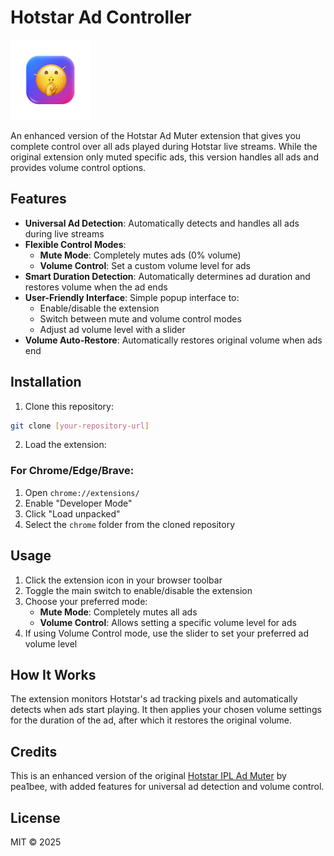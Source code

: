 # Hotstar Ad Controller

![Hotstar Ad Controller](128.png?raw=true)

An enhanced version of the Hotstar Ad Muter extension that gives you complete control over all ads played during Hotstar live streams. While the original extension only muted specific ads, this version handles all ads and provides volume control options.

## Features

- **Universal Ad Detection**: Automatically detects and handles all ads during live streams
- **Flexible Control Modes**: 
  - **Mute Mode**: Completely mutes ads (0% volume)
  - **Volume Control**: Set a custom volume level for ads
- **Smart Duration Detection**: Automatically determines ad duration and restores volume when the ad ends
- **User-Friendly Interface**: Simple popup interface to:
  - Enable/disable the extension
  - Switch between mute and volume control modes
  - Adjust ad volume level with a slider
- **Volume Auto-Restore**: Automatically restores original volume when ads end

## Installation

1. Clone this repository:
```bash
git clone [your-repository-url]
```

2. Load the extension:

### For Chrome/Edge/Brave:
1. Open `chrome://extensions/`
2. Enable "Developer Mode"
3. Click "Load unpacked"
4. Select the `chrome` folder from the cloned repository

## Usage

1. Click the extension icon in your browser toolbar
2. Toggle the main switch to enable/disable the extension
3. Choose your preferred mode:
   - **Mute Mode**: Completely mutes all ads
   - **Volume Control**: Allows setting a specific volume level for ads
4. If using Volume Control mode, use the slider to set your preferred ad volume level

## How It Works

The extension monitors Hotstar's ad tracking pixels and automatically detects when ads start playing. It then applies your chosen volume settings for the duration of the ad, after which it restores the original volume.

## Credits

This is an enhanced version of the original [Hotstar IPL Ad Muter](https://github.com/pea1bee/hotstar-ipl-ad-mute) by pea1bee, with added features for universal ad detection and volume control.

## License

MIT © 2025